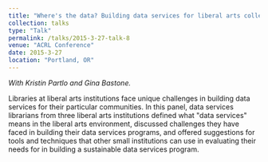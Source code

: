 ```yaml
---
title: "Where's the data? Building data services for liberal arts colleges."
collection: talks
type: "Talk"
permalink: /talks/2015-3-27-talk-8
venue: "ACRL Conference"
date: 2015-3-27
location: "Portland, OR"
---
```

*With Kristin Partlo and Gina Bastone.*

Libraries at liberal arts institutions face unique challenges in building data services for their particular communities. In this panel, data services librarians from three liberal arts institutions defined what "data services" means in the liberal arts environment, discussed challenges they have faced in building their data services programs, and offered suggestions for tools and techniques that other small institutions can use in evaluating their needs for in building a sustainable data services program.
